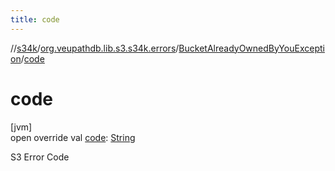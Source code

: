 ```yaml
---
title: code
---
```

//[s34k](../../../index.html)/[org.veupathdb.lib.s3.s34k.errors](../index.html)/[BucketAlreadyOwnedByYouException](index.html)/[code](code.html)



# code



[jvm]\
open override val [code](code.html): [String](https://kotlinlang.org/api/latest/jvm/stdlib/kotlin/-string/index.html)



S3 Error Code




